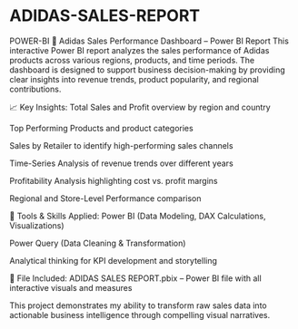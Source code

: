 # ADIDAS-SALES-REPORT
POWER-BI
👟 Adidas Sales Performance Dashboard – Power BI Report
This interactive Power BI report analyzes the sales performance of Adidas products across various regions, products, and time periods. The dashboard is designed to support business decision-making by providing clear insights into revenue trends, product popularity, and regional contributions.

📈 Key Insights:
Total Sales and Profit overview by region and country

Top Performing Products and product categories

Sales by Retailer to identify high-performing sales channels

Time-Series Analysis of revenue trends over different years

Profitability Analysis highlighting cost vs. profit margins

Regional and Store-Level Performance comparison

🧰 Tools & Skills Applied:
Power BI (Data Modeling, DAX Calculations, Visualizations)

Power Query (Data Cleaning & Transformation)

Analytical thinking for KPI development and storytelling

📁 File Included:
ADIDAS SALES REPORT.pbix – Power BI file with all interactive visuals and measures

This project demonstrates my ability to transform raw sales data into actionable business intelligence through compelling visual narratives.
